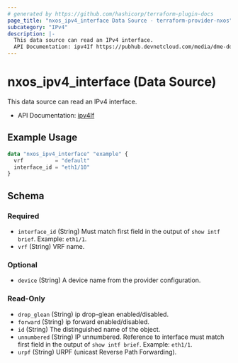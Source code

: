 ```yaml
---
# generated by https://github.com/hashicorp/terraform-plugin-docs
page_title: "nxos_ipv4_interface Data Source - terraform-provider-nxos"
subcategory: "IPv4"
description: |-
  This data source can read an IPv4 interface.
  API Documentation: ipv4If https://pubhub.devnetcloud.com/media/dme-docs-10-2-2/docs/Layer%203/ipv4:If/
---
```


# nxos_ipv4_interface (Data Source)

This data source can read an IPv4 interface.

- API Documentation: [ipv4If](https://pubhub.devnetcloud.com/media/dme-docs-10-2-2/docs/Layer%203/ipv4:If/)

## Example Usage

```terraform
data "nxos_ipv4_interface" "example" {
  vrf          = "default"
  interface_id = "eth1/10"
}
```

<!-- schema generated by tfplugindocs -->
## Schema

### Required

- `interface_id` (String) Must match first field in the output of `show intf brief`. Example: `eth1/1`.
- `vrf` (String) VRF name.

### Optional

- `device` (String) A device name from the provider configuration.

### Read-Only

- `drop_glean` (String) ip drop-glean enabled/disabled.
- `forward` (String) ip forward enabled/disabled.
- `id` (String) The distinguished name of the object.
- `unnumbered` (String) IP unnumbered. Reference to interface must match first field in the output of `show intf brief`. Example: `eth1/1`.
- `urpf` (String) URPF (unicast Reverse Path Forwarding).



